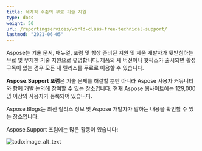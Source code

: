 ```yaml
---
title: 세계적 수준의 무료 기술 지원
type: docs
weight: 50
url: /reportingservices/world-class-free-technical-support/
lastmod: "2021-06-05"
---
```


Aspose는 기술 문서, 매뉴얼, 포럼 및 항상 준비된 지원 및 제품 개발자가 뒷받침하는 무료 및 무제한 기술 지원으로 유명합니다. 제품의 새 버전이나 핫픽스가 출시되면 활성 구독이 있는 경우 모든 새 릴리스를 무료로 이용할 수 있습니다.

**Aspose.Support 포럼**은 기술 문제를 해결할 뿐만 아니라 Aspose 사용자 커뮤니티와 함께 개발 논의에 참여할 수 있는 장소입니다. 현재 Aspose 웹사이트에는 129,000명 이상의 사용자가 등록되어 있습니다.

Aspose.Blogs는 최신 릴리스 정보 및 Aspose 개발자가 말하는 내용을 확인할 수 있는 장소입니다.

Aspose.Support 포럼에는 많은 활동이 있습니다:

![todo:image_alt_text](world-class-free-technical-support.png)